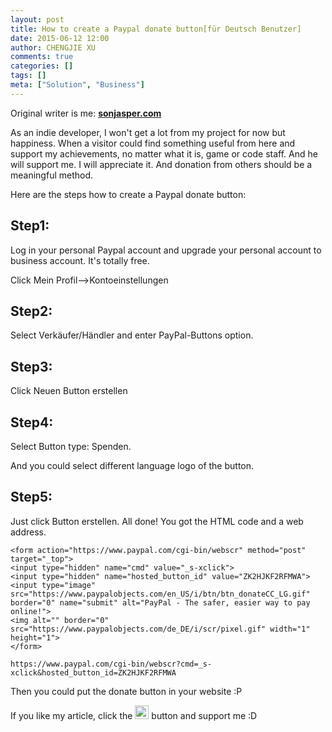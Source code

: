 ```yaml
---
layout: post
title: How to create a Paypal donate button[für Deutsch Benutzer]
date: 2015-06-12 12:00
author: CHENGJIE XU
comments: true
categories: []
tags: []
meta: ["Solution", "Business"]
---
```


Original writer is me: **[sonjasper.com](https://blog.sonjasper.com/2015/06/12/how-to-create-a-paypal-donate-button.html)**

As an indie developer, I won't get a lot from my project for now but happiness. When a visitor could find something useful from here and support my achievements, no matter what it is, game or code staff. And he will support me. I will appreciate it. And donation from others should be a meaningful method.

Here are the steps how to create a Paypal donate button:

## Step1:

Log in your personal Paypal account and upgrade your personal account to business account. It's totally free.

Click Mein Profil-->Kontoeinstellungen

## Step2:

Select Verkäufer/Händler and enter PayPal-Buttons option.

## Step3:

Click Neuen Button erstellen

## Step4:

Select Button type: Spenden.

And you could select different language logo of the button.

## Step5:

Just click Button erstellen. All done! You got the HTML code and a web address.

    <form action="https://www.paypal.com/cgi-bin/webscr" method="post" target="_top">
    <input type="hidden" name="cmd" value="_s-xclick">
    <input type="hidden" name="hosted_button_id" value="ZK2HJKF2RFMWA">
    <input type="image" src="https://www.paypalobjects.com/en_US/i/btn/btn_donateCC_LG.gif" border="0" name="submit" alt="PayPal - The safer, easier way to pay online!">
    <img alt="" border="0" src="https://www.paypalobjects.com/de_DE/i/scr/pixel.gif" width="1" height="1">
    </form>

    https://www.paypal.com/cgi-bin/webscr?cmd=_s-xclick&hosted_button_id=ZK2HJKF2RFMWA

Then you could put the donate button in your website :P

If you like my article, click the <a href="https://www.paypal.com/cgi-bin/webscr?cmd=_s-xclick&hosted_button_id=ZK2HJKF2RFMWA" target="_blank"><img src="https://img.shields.io/badge/Donate-PayPal-blue.svg" height="22" /></a> button and support me :D
